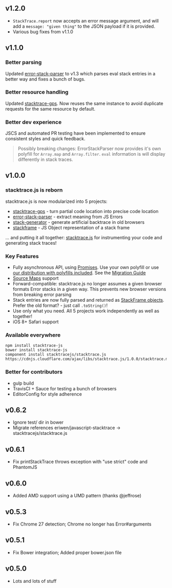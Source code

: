 ## v1.2.0

* `StackTrace.report` now accepts an error message argument, and will add a `message: "given thing"` to the JSON payload if it is provided.
* Various bug fixes from v1.1.0

## v1.1.0

### Better parsing
Updated [error-stack-parser](https://github.com/stacktracejs/error-stack-parser) to v1.3 which parses eval stack entries in a better way and fixes a bunch of bugs. 

### Better resource handling
Updated [stacktrace-gps](https://github.com/stacktracejs/stacktrace-gps). Now reuses the same instance to avoid duplicate requests for the same resource by default. 

### Better dev experience
JSCS and automated PR testing have been implemented to ensure consistent styles and quick feedback.

> Possibly breaking changes: ErrorStackParser now provides it's own polyfill for `Array.map` and `Array.filter`. `eval` information is will display differently in stack traces.

## v1.0.0

### stacktrace.js is reborn

stacktrace.js is now modularized into 5 projects:

* [stacktrace-gps](https://github.com/stacktracejs/stacktrace-gps) - turn partial code location into precise code location
* [error-stack-parser](https://github.com/stacktracejs/error-stack-parser) - extract meaning from JS Errors
* [stack-generator](https://github.com/stacktracejs/stack-generator) - generate artificial backtrace in old browsers
* [stackframe](https://github.com/stacktracejs/stackframe) - JS Object representation of a stack frame

... and putting it all together: [stacktrace.js](stacktracejs/stacktrace.js) for instrumenting your code and generating stack traces!

### Key Features

* Fully asynchronous API, using [Promises](https://developer.mozilla.org/en-US/docs/Web/JavaScript/Reference/Global_Objects/Promise). Use your own polyfill or use [our distribution with polyfills included](https://github.com/stacktracejs/stacktrace.js/blob/master/dist/stacktrace-with-polyfills.min.js). See the [Migration Guide](http://www.stacktracejs.com/docs/v0-migration-guide)
* [Source Maps](http://www.html5rocks.com/en/tutorials/developertools/sourcemaps/) support
* Forward-compatible: stacktrace.js no longer assumes a given browser formats Error stacks in a given way. This prevents new browser versions from breaking error parsing
* Stack entries are now fully parsed and returned as [StackFrame objects](https://github.com/stacktracejs/stackframe). Prefer the old format? - just call `.toString()`!
* Use only what you need. All 5 projects work independently as well as together!
* iOS 8+ Safari support

### Available everywhere

```
npm install stacktrace-js
bower install stacktrace-js
component install stacktracejs/stacktrace.js
https://cdnjs.cloudflare.com/ajax/libs/stacktrace.js/1.0.0/stacktrace.min.js
```

### Better for contributors

* gulp build
* TravisCI + Sauce for testing a bunch of browsers
* EditorConfig for style adherence

## v0.6.2

* Ignore test/ dir in bower
* Migrate references eriwen/javascript-stacktrace -> stacktracejs/stacktrace.js

## v0.6.1

* Fix printStackTrace throws exception with "use strict" code and PhantomJS

## v0.6.0

* Added AMD support using a UMD pattern (thanks @jeffrose)

## v0.5.3

* Fix Chrome 27 detection; Chrome no longer has Error#arguments

## v0.5.1

* Fix Bower integration; Added proper bower.json file

## v0.5.0

* Lots and lots of stuff

